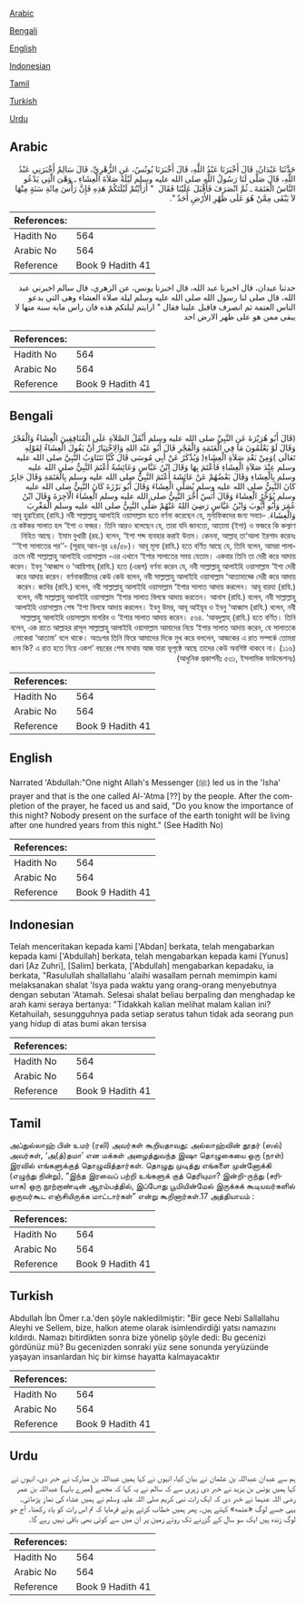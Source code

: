 [Arabic](#arabic)

[Bengali](#bengali)

[English](#english)

[Indonesian](#indonesian)

[Tamil](#tamil)

[Turkish](#turkish)

[Urdu](#urdu)

## Arabic


<div dir="rtl" lang="ar" style={{fontSize:'larger',backgroundColor:'#f8f9fa',padding:20}}>
حَدَّثَنَا عَبْدَانُ، قَالَ أَخْبَرَنَا عَبْدُ اللَّهِ، قَالَ أَخْبَرَنَا يُونُسُ، عَنِ الزُّهْرِيِّ، قَالَ سَالِمٌ أَخْبَرَنِي عَبْدُ اللَّهِ، قَالَ صَلَّى لَنَا رَسُولُ اللَّهِ صلى الله عليه وسلم لَيْلَةً صَلاَةَ الْعِشَاءِ ـ وَهْىَ الَّتِي يَدْعُو النَّاسُ الْعَتَمَةَ ـ ثُمَّ انْصَرَفَ فَأَقْبَلَ عَلَيْنَا فَقَالَ ‏ "‏ أَرَأَيْتُمْ لَيْلَتَكُمْ هَذِهِ فَإِنَّ رَأْسَ مِائَةِ سَنَةٍ مِنْهَا لاَ يَبْقَى مِمَّنْ هُوَ عَلَى ظَهْرِ الأَرْضِ أَحَدٌ ‏"‏‏.‏
</div>
<div style={{backgroundColor:'#f8f9fa',padding:20, marginBottom: 10}}><table> <thead> <tr> <th>References:</th> <th></th> </tr> </thead> <tbody><tr><td>Hadith No</td><td>564</td></tr><tr><td>Arabic No</td><td>564</td></tr><tr><td>Reference</td><td>Book 9 Hadith 41</td></tr></tbody></table></div>


<div dir="rtl" lang="ar" style={{fontSize:'larger',backgroundColor:'#f8f9fa',padding:20}}>
حدثنا عبدان، قال اخبرنا عبد الله، قال اخبرنا يونس، عن الزهري، قال سالم اخبرني عبد الله، قال صلى لنا رسول الله صلى الله عليه وسلم ليلة صلاة العشاء وهى التي يدعو الناس العتمة ثم انصرف فاقبل علينا فقال " ارايتم ليلتكم هذه فان راس ماية سنة منها لا يبقى ممن هو على ظهر الارض احد
</div>
<div style={{backgroundColor:'#f8f9fa',padding:20, marginBottom: 10}}><table> <thead> <tr> <th>References:</th> <th></th> </tr> </thead> <tbody><tr><td>Hadith No</td><td>564</td></tr><tr><td>Arabic No</td><td>564</td></tr><tr><td>Reference</td><td>Book 9 Hadith 41</td></tr></tbody></table></div>

## Bengali


<div dir="rtl" lang="bn" style={{fontSize:'larger',backgroundColor:'#f8f9fa',padding:20}}>
(قَالَ أَبُو هُرَيْرَةَ عَنِ النَّبِيِّ صلى الله عليه وسلم أَثْقَلُ الصَّلاَةِ عَلَى الْمُنَافِقِينَ الْعِشَاءُ وَالْفَجْرُ وَقَالَ لَوْ يَعْلَمُونَ مَا فِي الْعَتَمَةِ وَالْفَجْرِ قَالَ أَبُو عَبْد اللهِ وَالِاخْتِيَارُ أَنْ يَقُولَ الْعِشَاءُ لِقَوْلِهِ تَعَالَى )وَمِنْ بَعْدِ صَلاَةِ الْعِشَاءِ( وَيُذْكَرُ عَنْ أَبِي مُوسَى قَالَ كُنَّا نَتَنَاوَبُ النَّبِيَّ صلى الله عليه وسلم عِنْدَ صَلاَةِ الْعِشَاءِ فَأَعْتَمَ بِهَا وَقَالَ ابْنُ عَبَّاسٍ وَعَائِشَةُ أَعْتَمَ النَّبِيُّ صلى الله عليه وسلم بِالْعِشَاءِ وَقَالَ بَعْضُهُمْ عَنْ عَائِشَةَ أَعْتَمَ النَّبِيُّ صلى الله عليه وسلم بِالْعَتَمَةِ وَقَالَ جَابِرٌ كَانَ النَّبِيُّ صلى الله عليه وسلم يُصَلِّي الْعِشَاءَ وَقَالَ أَبُو بَرْزَةَ كَانَ النَّبِيُّ صلى الله عليه وسلم يُؤَخِّرُ الْعِشَاءَ وَقَالَ أَنَسٌ أَخَّرَ النَّبِيُّ صلى الله عليه وسلم الْعِشَاءَ الْآخِرَةَ وَقَالَ ابْنُ عُمَرَ وَأَبُو أَيُّوبَ وَابْنُ عَبَّاسٍ رَضِيَ اللهُ عَنْهُمْ صَلَّى النَّبِيُّ صلى الله عليه وسلم الْمَغْرِبَ وَالْعِشَاءَ. আবূ হুরাইরাহ্ (রাযি.) নবী সাল্লাল্লাহু আলাইহি ওয়াসাল্লাম হতে বর্ণনা করেছেন যে, মুনাফিকদের জন্য সবচেয়ে কষ্টকর সালাত হল ‘ইশা ও ফজর। তিনি আরও বলেছেন যে, তারা যদি জানতো, আতামা (ইশা) ও ফজরে কি কল্যাণ নিহিত আছে। ইমাম বুখারী (রহ.) বলেন, ‘ইশা শব্দ ব্যবহার করাই উত্তম। কেননা, আল্লাহ্ তা‘আলা ইরশাদ করেনঃ ‘‘‘ইশা সালাতের পর’’- (সূরাহ্ আন-নূর ২৪/৫৮)। আবূ মূসা (রাযি.) হতে বর্ণিত আছে যে, তিনি বলেন, আমরা পালাক্রমে নবী সাল্লাল্লাহু আলাইহি ওয়াসাল্লাম -এর এখানে ‘ইশার সালাতের সময় যেতাম। একবার তিনি তা দেরী করে আদায় করেন। ইবনু ‘আব্বাস ও ‘আয়িশাহ্ (রাযি.) হতে (এরূপ) বর্ণনা করেন যে, নবী সাল্লাল্লাহু আলাইহি ওয়াসাল্লাম ‘ইশা দেরী করে আদায় করেন। বর্ণনাকারীদের কেউ কেউ বলেন, নবী সাল্লাল্লাহু আলাইহি ওয়াসাল্লাম ‘আতামাহ্কে দেরী করে আদায় করেন। জাবির (রাযি.) বলেন, নবী সাল্লাল্লাহু আলাইহি ওয়াসাল্লাম ‘ইশার সালাত আদায় করলেন। আবূ বারযা (রাযি.) বলেন, নবী সাল্লাল্লাহু আলাইহি ওয়াসাল্লাম ‘ইশার সালাত বিলম্বে আদায় করতেন। আনাস (রাযি.) বলেন, নবী সাল্লাল্লাহু আলাইহি ওয়াসাল্লাম শেষ ‘ইশা বিলম্বে আদায় করলেন। ইবনু উমর, আবূ আইয়ূব ও ইবনু ‘আব্বাস (রাযি.) বলেন, নবী সাল্লাল্লাহু আলাইহি ওয়াসাল্লাম মাগরিব ও ‘ইশার সালাত আদায় করেন। ৫৬৪. ‘আবদুল্লাহ্ (রাযি.) হতে বর্ণিত। তিনি বলেন, এক রাতে আল্লাহর রাসূল সাল্লাল্লাহু আলাইহি ওয়াসাল্লাম আমাদের নিয়ে ‘ইশার সালাত আদায় করেন, যে সালাতকে লোকেরা ‘আতামা’ বলে থাকে। অতঃপর তিনি ফিরে আমাদের দিকে মুখ করে বললেন, আজকের এ রাত সম্পর্কে তোমরা জান কি? এ রাত হতে নিয়ে একশ’ বছরের শেষ মাথায় আজ যারা ভূপৃষ্ঠে আছে তাদের কেউ অবশিষ্ট থাকবে না। (১১৬) (আধুনিক প্রকাশনীঃ ৫৩১, ইসলামিক ফাউন্ডেশনঃ)
</div>
<div style={{backgroundColor:'#f8f9fa',padding:20, marginBottom: 10}}><table> <thead> <tr> <th>References:</th> <th></th> </tr> </thead> <tbody><tr><td>Hadith No</td><td>564</td></tr><tr><td>Arabic No</td><td>564</td></tr><tr><td>Reference</td><td>Book 9 Hadith 41</td></tr></tbody></table></div>

## English


<div dir="ltr" lang="en" style={{fontSize:'larger',backgroundColor:'#f8f9fa',padding:20}}>
Narrated 'Abdullah:"One night Allah's Messenger (ﷺ) led us in the 'Isha' prayer and that is the one called Al-'Atma [??] by the people. After the completion of the prayer, he faced us and said, "Do you know the importance of this night? Nobody present on the surface of the earth tonight will be living after one hundred years from this night." (See Hadith No)
</div>
<div style={{backgroundColor:'#f8f9fa',padding:20, marginBottom: 10}}><table> <thead> <tr> <th>References:</th> <th></th> </tr> </thead> <tbody><tr><td>Hadith No</td><td>564</td></tr><tr><td>Arabic No</td><td>564</td></tr><tr><td>Reference</td><td>Book 9 Hadith 41</td></tr></tbody></table></div>

## Indonesian


<div dir="ltr" lang="id" style={{fontSize:'larger',backgroundColor:'#f8f9fa',padding:20}}>
Telah menceritakan kepada kami ['Abdan] berkata, telah mengabarkan kepada kami ['Abdullah] berkata, telah mengabarkan kepada kami [Yunus] dari [Az Zuhri], [Salim] berkata, ['Abdullah] mengabarkan kepadaku, ia berkata, "Rasulullah shallallahu 'alaihi wasallam pernah memimpin kami melaksanakan shalat 'Isya pada waktu yang orang-orang menyebutnya dengan sebutan 'Atamah. Selesai shalat beliau berpaling dan menghadap ke arah kami seraya bertanya: "Tidakkah kalian melihat malam kalian ini? Ketahuilah, sesungguhnya pada setiap seratus tahun tidak ada seorang pun yang hidup di atas bumi akan tersisa
</div>
<div style={{backgroundColor:'#f8f9fa',padding:20, marginBottom: 10}}><table> <thead> <tr> <th>References:</th> <th></th> </tr> </thead> <tbody><tr><td>Hadith No</td><td>564</td></tr><tr><td>Arabic No</td><td>564</td></tr><tr><td>Reference</td><td>Book 9 Hadith 41</td></tr></tbody></table></div>

## Tamil


<div dir="ltr" lang="ta" style={{fontSize:'larger',backgroundColor:'#f8f9fa',padding:20}}>
அப்துல்லாஹ் பின் உமர் (ரலி) அவர்கள் கூறியதாவது: அல்லாஹ்வின் தூதர் (ஸல்) அவர்கள், ‘அ(த்)தமா’ என மக்கள் அழைத்துவந்த இஷா தொழுகையை ஒரு (நாள்) இரவில் எங்களுக்குத் தொழுவித்தார்கள். தொழுது முடித்து எங்களை முன்னோக்கி (எழுந்து நின்று), “இந்த இரவைப் பற்றி உங்களுக் குத் தெரியுமா? இன்றி-ருந்து (சரியாக) ஒரு நூற்றாண்டின் ஆரம்பத்தில், இப்போது பூமியின்மேல் இருக்கக் கூடியவர்களில் ஒருவர்கூட எஞ்சியிருக்க மாட்டார்கள்” என்று கூறினார்கள்.17 அத்தியாயம் :
</div>
<div style={{backgroundColor:'#f8f9fa',padding:20, marginBottom: 10}}><table> <thead> <tr> <th>References:</th> <th></th> </tr> </thead> <tbody><tr><td>Hadith No</td><td>564</td></tr><tr><td>Arabic No</td><td>564</td></tr><tr><td>Reference</td><td>Book 9 Hadith 41</td></tr></tbody></table></div>

## Turkish


<div dir="ltr" lang="tr" style={{fontSize:'larger',backgroundColor:'#f8f9fa',padding:20}}>
Abdullah İbn Ömer r.a.'den şöyle nakledilmiştir: "Bir gece Nebi Sallallahu Aleyhi ve Sellem, bize, halkın ateme olarak isimlendirdiği yatsı namazını kıldırdı. Namazı bitirdikten sonra bize yönelip şöyle dedi: Bu gecenizi gördünüz mü? Bu gecenizden sonraki yüz sene sonunda yeryüzünde yaşayan insanlardan hiç bir kimse hayatta kalmayacaktır
</div>
<div style={{backgroundColor:'#f8f9fa',padding:20, marginBottom: 10}}><table> <thead> <tr> <th>References:</th> <th></th> </tr> </thead> <tbody><tr><td>Hadith No</td><td>564</td></tr><tr><td>Arabic No</td><td>564</td></tr><tr><td>Reference</td><td>Book 9 Hadith 41</td></tr></tbody></table></div>

## Urdu


<div dir="rtl" lang="ur" style={{fontSize:'larger',backgroundColor:'#f8f9fa',padding:20}}>
ہم سے عبدان عبداللہ بن عثمان نے بیان کیا، انہوں نے کہا ہمیں عبداللہ بن مبارک نے خبر دی، انہوں نے کہا ہمیں یونس بن یزید نے خبر دی زہری سے کہ سالم نے یہ کہا کہ مجھے (میرے باپ) عبداللہ بن عمر رضی اللہ عنہما نے خبر دی کہ ایک رات نبی کریم صلی اللہ علیہ وسلم نے ہمیں عشاء کی نماز پڑھائی۔ یہی جسے لوگ «عتمه» کہتے ہیں۔ پھر ہمیں خطاب کرتے ہوئے فرمایا کہ تم اس رات کو یاد رکھنا۔ آج جو لوگ زندہ ہیں ایک سو سال کے گزرنے تک روئے زمین پر ان میں سے کوئی بھی باقی نہیں رہے گا۔
</div>
<div style={{backgroundColor:'#f8f9fa',padding:20, marginBottom: 10}}><table> <thead> <tr> <th>References:</th> <th></th> </tr> </thead> <tbody><tr><td>Hadith No</td><td>564</td></tr><tr><td>Arabic No</td><td>564</td></tr><tr><td>Reference</td><td>Book 9 Hadith 41</td></tr></tbody></table></div>